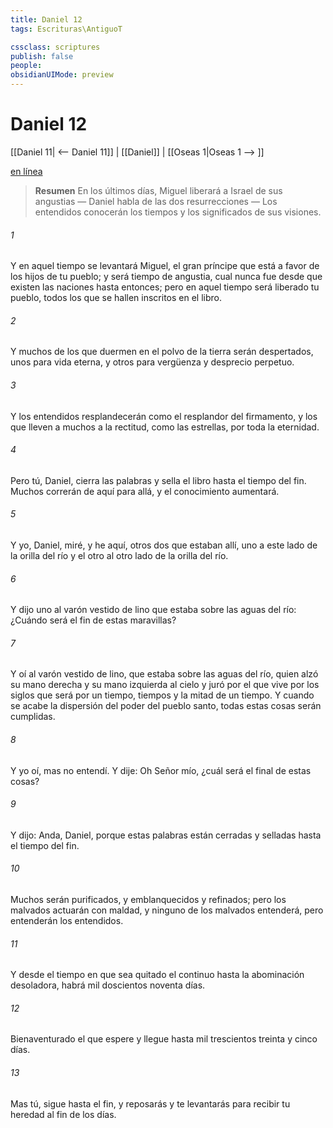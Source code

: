 ```yaml
---
title: Daniel 12
tags: Escrituras\AntiguoT

cssclass: scriptures
publish: false
people:
obsidianUIMode: preview
---
```


# Daniel 12
[[Daniel 11| <-- Daniel 11]] | [[Daniel]] | [[Oseas 1|Oseas 1 --> ]]

[en línea](https://churchofjesuschrist.org/study/scriptures/ot/dan/12?lang=spa)

> __Resumen__
En los últimos días, Miguel liberará a Israel de sus angustias — Daniel habla de las dos resurrecciones — Los entendidos conocerán los tiempos y los significados de sus visiones.

###### 1 
Y en aquel tiempo se levantará Miguel, el gran príncipe que está a favor de los hijos de tu pueblo; y será tiempo de angustia, cual nunca fue desde que existen las naciones hasta entonces; pero en aquel tiempo será liberado tu pueblo, todos los que se hallen inscritos en el libro.

###### 2 
Y muchos de los que duermen en el polvo de la tierra serán despertados, unos para vida eterna, y otros para vergüenza y desprecio perpetuo.

###### 3 
Y los entendidos resplandecerán como el resplandor del firmamento, y los que lleven a muchos a la rectitud, como las estrellas, por toda la eternidad.

###### 4 
Pero tú, Daniel, cierra las palabras y sella el libro hasta el tiempo del fin. Muchos correrán de aquí para allá, y el conocimiento aumentará.

###### 5 
Y yo, Daniel, miré, y he aquí, otros dos que estaban allí, uno a este lado de la orilla del río y el otro al otro lado de la orilla del río.

###### 6 
Y dijo uno al varón vestido de lino que estaba sobre las aguas del río: ¿Cuándo será el fin de estas maravillas?

###### 7 
Y oí al varón vestido de lino, que estaba sobre las aguas del río, quien alzó su mano derecha y su mano izquierda al cielo y juró por el que vive por los siglos que será por un tiempo, tiempos y la mitad de un tiempo. Y cuando se acabe la dispersión del poder del pueblo santo, todas estas cosas serán cumplidas.

###### 8 
Y yo oí, mas no entendí. Y dije: Oh Señor mío, ¿cuál será el final de estas cosas?

###### 9 
Y dijo: Anda, Daniel, porque estas palabras están cerradas y selladas hasta el tiempo del fin.

###### 10 
Muchos serán purificados, y emblanquecidos y refinados; pero los malvados actuarán con maldad, y ninguno de los malvados entenderá, pero entenderán los entendidos.

###### 11 
Y desde el tiempo en que sea quitado el continuo  hasta la abominación desoladora, habrá mil doscientos noventa días.

###### 12 
Bienaventurado el que espere y llegue hasta mil trescientos treinta y cinco días.

###### 13 
Mas tú, sigue hasta el fin, y reposarás y te levantarás para recibir tu heredad al fin de los días.

